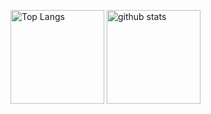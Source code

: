 <p align="left"> 
  <img alt="Top Langs" height="150px" src="https://github-readme-stats.vercel.app/api?username=1206yaya&show_icons=true" />
  <img alt="github stats" height="150px" src="https://github-readme-stats.vercel.app/api/top-langs/?username=1206yaya&layout=compact" />
</p>
